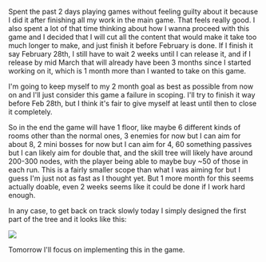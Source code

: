 <!--
title: 20210129
-->

Spent the past 2 days playing games without feeling guilty about it because I did it after finishing all my work in the main game. That feels really good.
I also spent a lot of that time thinking about how I wanna proceed with this game and I decided that I will cut all the content that would make it take too much
longer to make, and just finish it before February is done. If I finish it say February 28th, I still have to wait 2 weeks until I can release it, and if I release
by mid March that will already have been 3 months since I started working on it, which is 1 month more than I wanted to take on this game.

I'm going to keep myself to my 2 month goal as best as possible from now on and I'll just consider this game a failure in scoping. I'll try to finish it way before
Feb 28th, but I think it's fair to give myself at least until then to close it completely.

So in the end the game will have 1 floor, like maybe 6 different kinds of rooms other than the normal ones, 3 enemies for now but I can aim for about 8, 2 mini bosses for now
but I can aim for 4, 60 something passives but I can likely aim for double that, and the skill tree will likely have around 200-300 nodes, with the player being able to
maybe buy ~50 of those in each run. This is a fairly smaller scope than what I was aiming for but I guess I'm just not as fast as I thought yet. But 1 more month for this
seems actually doable, even 2 weeks seems like it could be done if I work hard enough.

In any case, to get back on track slowly today I simply designed the first part of the tree and it looks like this:

<img class="center" src="https://i.imgur.com/ItxXH8D.png"></img>

Tomorrow I'll focus on implementing this in the game.
